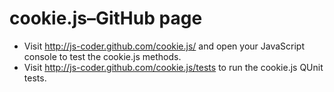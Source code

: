 # cookie.js–GitHub page

- Visit http://js-coder.github.com/cookie.js/ and open your JavaScript console to test the cookie.js methods.
- Visit http://js-coder.github.com/cookie.js/tests to run the cookie.js QUnit tests.